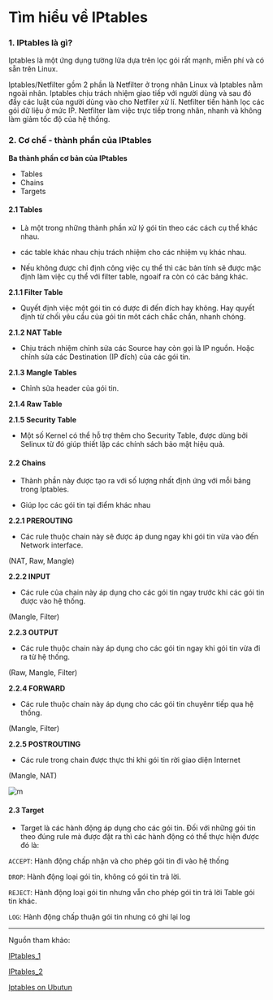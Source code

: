 # Tìm hiểu về IPtables 

### **1. IPtables là gì?** 

Iptables là một ứng dụng tường lửa dựa trên lọc gói rất mạnh, miễn phí và có sẵn trên Linux.


Iptables/Netfilter gồm 2 phần là Netfilter ở trong nhân Linux và Iptables nằm ngoài nhân. Iptables chịu trách nhiệm giao tiếp với người dùng và sau đó đẩy các luật của người dùng vào cho Netfiler xử lí. Netfilter tiến hành lọc các gói dữ liệu ở mức IP. Netfilter làm việc trực tiếp trong nhân, nhanh và không làm giảm tốc độ của hệ thống.


### **2. Cơ chế - thành phần của IPtables** 

**Ba thành phần cơ bản của IPtables**

- Tables 
- Chains
- Targets

#### **2.1 Tables** 

- Là một trong những thành phần xử lý gói tin theo các cách cụ thể khác nhau. 

- các table khác nhau chịu trách nhiệm cho các nhiệm vụ khác nhau.

- Nếu không được chỉ định công việc cụ thể thì các bản tính sẽ được mặc định làm việc cụ thể với filter table, ngoaif ra còn có các bảng khác.

**2.1.1 Filter Table**

- Quyết định việc một gói tin có được đi đến đích hay không. Hay quyết định từ chối yêu cầu của gói tin môt cách chắc chắn, nhanh chóng.

**2.1.2 NAT Table** 

- Chịu trách nhiệm chỉnh sửa các Source hay còn gọi là IP nguồn. Hoặc chỉnh sửa các Destination (IP đích) của các gói tin. 

**2.1.3 Mangle Tables** 

- Chỉnh sửa header của gói tin.

**2.1.4 Raw Table** 


**2.1.5 Security Table** 

- Một số Kernel có thể hỗ trợ thêm cho Security Table, được dùng bởi Selinux từ đó giúp thiết lập các chính sách bảo mật hiệu quả.


#### **2.2 Chains** 

- Thành phần này được tạo ra với số lượng nhất định ứng với mỗi bảng trong Iptables. 

- Giúp lọc các gói tin tại điểm khác nhau

**2.2.1 PREROUTING** 

- Các rule thuộc chain này sẽ được áp dung ngay khi gói tin vừa vào đến Network interface.

(NAT, Raw, Mangle) 

**2.2.2 INPUT** 

- Các rule của chain này áp dụng cho các gói tin ngay trước khi các gói tin được vào hệ thống.

(Mangle, Filter)

**2.2.3 OUTPUT** 

- Các rule thuộc chain này áp dụng cho các gói tin ngay khi gói tin vừa đi ra từ hệ thống.

(Raw, Mangle, Filter)

**2.2.4 FORWARD** 

- Các rule thuộc chain này áp dụng cho các gói tin chuyênr tiếp qua hệ thống.

(Mangle, Filter)

**2.2.5 POSTROUTING** 

- Các rule trong chain được thực thi khi gói tin rời giao diện Internet

(Mangle, NAT)

![m](https://techvccloud.mediacdn.vn/2018/1/Done-0108-Iptables-ph%E1%BA%A7n-1-Google-Docs.png)


#### **2.3 Target** 

- Target là các hành động áp dụng cho các gói tin. Đối với những gói tin theo đúng rule mà được đặt ra thì các hành động có thể thực hiện được đó là: 


```ACCEPT```: Hành động chấp nhận và cho phép gói tin đi vào hệ thống

```DROP```: Hành động loại gói tin, không có gói tin trả lời.

```REJECT```: Hành động loại gói tin nhưng vẫn cho phép gói tin trả lời Table gói tin khác. 

```LOG```: Hành động chấp thuận gói tin nhưng có ghi lại log

----
Nguồn tham khảo: 

[IPtables_1](https://bizflycloud.vn/tin-tuc/tim-hieu-ve-iptables-phan-1-660.htm)

[IPtables_2](https://news.cloud365.vn/chuyen-sau-ve-iptables-command-va-netfilter/)

[Iptables on Ubutun](https://help.ubuntu.com/community/IptablesHowTo) 


